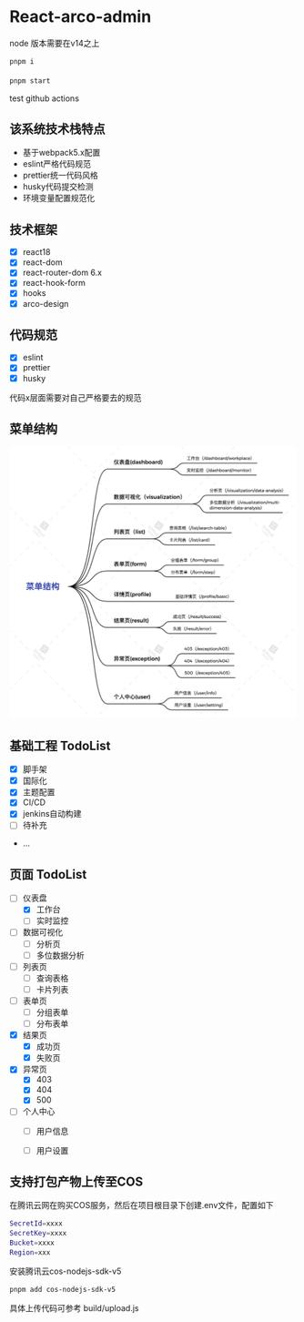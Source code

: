 # React-arco-admin

node 版本需要在v14之上

```bash
pnpm i

pnpm start

```


test github actions


## 该系统技术栈特点
- 基于webpack5.x配置
- eslint严格代码规范
- prettier统一代码风格
- husky代码提交检测
- 环境变量配置规范化

## 技术框架
- [x] react18
- [x] react-dom
- [x] react-router-dom 6.x
- [x] react-hook-form
- [x] hooks
- [x] arco-design

## 代码规范
- [x] eslint
- [x] prettier
- [x] husky

代码x层面需要对自己严格要去的规范


## 菜单结构
<img src="./material/menus.png">


## 基础工程 TodoList

- [x] 脚手架
- [x] 国际化
- [x] 主题配置
- [x] CI/CD
- [x] jenkins自动构建
- [ ] 待补充
- ...

## 页面 TodoList
- [ ] 仪表盘
    - [x]  工作台
    - [ ] 实时监控
- [ ] 数据可视化
    - [ ] 分析页
    - [ ] 多位数据分析
- [ ] 列表页
    - [ ] 查询表格
    - [ ] 卡片列表
- [ ] 表单页
    - [ ] 分组表单
    - [ ] 分布表单
- [x] 结果页
    - [x] 成功页
    - [x] 失败页
- [x] 异常页
    - [x] 403
    - [x] 404
    - [x] 500
- [ ] 个人中心
    - [ ] 用户信息
    - [ ] 用户设置


## 支持打包产物上传至COS

在腾讯云网在购买COS服务，然后在项目根目录下创建.env文件，配置如下

```bash
SecretId=xxxx
SecretKey=xxxx
Bucket=xxxx
Region=xxx
```

安装腾讯云cos-nodejs-sdk-v5

```bash
pnpm add cos-nodejs-sdk-v5
```

具体上传代码可参考 build/upload.js
